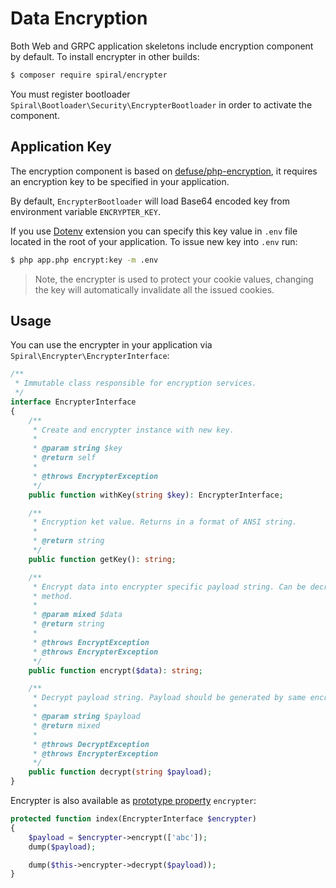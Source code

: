 # Data Encryption
Both Web and GRPC application skeletons include encryption component by default. To install encrypter in other builds:

```bash
$ composer require spiral/encrypter
```

You must register bootloader `Spiral\Bootloader\Security\EncrypterBootloader` in order to activate the component. 

## Application Key
The encryption component is based on [defuse/php-encryption](https://github.com/defuse/php-encryption), it requires an encryption key to be specified in your application. 

By default, `EncrypterBootloader` will load Base64 encoded key from environment variable `ENCRYPTER_KEY`.

If you use [Dotenv](/extension/dotenv.md) extension you can specify this key value in `.env` file located in the root of your application. To issue new key into `.env` run:

```bash
$ php app.php encrypt:key -m .env
```

> Note, the encrypter is used to protect your cookie values, changing the key will automatically invalidate all the
issued cookies. 

## Usage
You can use the encrypter in your application via `Spiral\Encrypter\EncrypterInterface`:

```php
/**
 * Immutable class responsible for encryption services.
 */
interface EncrypterInterface
{
    /**
     * Create and encrypter instance with new key.
     *
     * @param string $key
     * @return self
     *
     * @throws EncrypterException
     */
    public function withKey(string $key): EncrypterInterface;

    /**
     * Encryption ket value. Returns in a format of ANSI string.
     *
     * @return string
     */
    public function getKey(): string;

    /**
     * Encrypt data into encrypter specific payload string. Can be decrypted only using decrypt()
     * method.
     *
     * @param mixed $data
     * @return string
     *
     * @throws EncryptException
     * @throws EncrypterException
     */
    public function encrypt($data): string;

    /**
     * Decrypt payload string. Payload should be generated by same encrypter using encrypt() method.
     *
     * @param string $payload
     * @return mixed
     *
     * @throws DecryptException
     * @throws EncrypterException
     */
    public function decrypt(string $payload);
}
```

Encrypter is also available as [prototype property](/cookbook/prototype.md) `encrypter`:

```php
protected function index(EncrypterInterface $encrypter)
{
    $payload = $encrypter->encrypt(['abc']);
    dump($payload);

    dump($this->encrypter->decrypt($payload));
}
```
